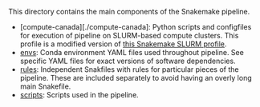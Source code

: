 This directory contains the main components of the Snakemake pipeline. 

- [compute-canada][./compute-canada]: Python scripts and configfiles for execution of pipeline on SLURM-based compute clusters. This profile is a modified version of [this Snakemake SLURM profile](https://github.com/Snakemake-Profiles/slurm).
- [envs](./envs): Conda environment YAML files used throughout pipeline. See specific YAML files for exact versions of software dependencies.
- [rules](./rules): Independent Snakfiles with rules for particular pieces of the pipeline. These are included separately to avoid having an overly long main Snakefile. 
- [scripts](./scripts): Scripts used in the pipeline. 
